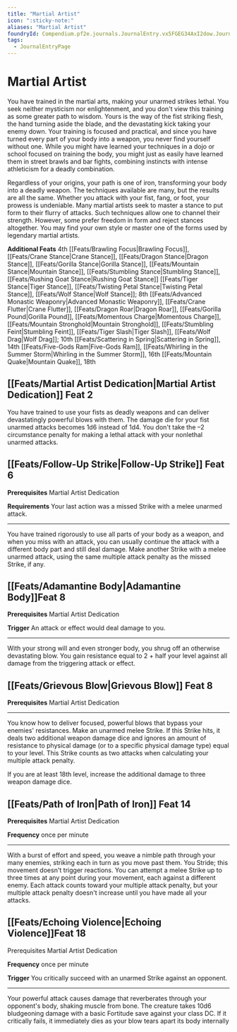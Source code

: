 ```yaml
---
title: "Martial Artist"
icon: ":sticky-note:"
aliases: "Martial Artist"
foundryId: Compendium.pf2e.journals.JournalEntry.vx5FGEG34AxI2dow.JournalEntryPage.N01RLMQPaSeoHEuL
tags:
  - JournalEntryPage
---
```


# Martial Artist
You have trained in the martial arts, making your unarmed strikes lethal. You seek neither mysticism nor enlightenment, and you don't view this training as some greater path to wisdom. Yours is the way of the fist striking flesh, the hand turning aside the blade, and the devastating kick taking your enemy down. Your training is focused and practical, and since you have turned every part of your body into a weapon, you never find yourself without one. While you might have learned your techniques in a dojo or school focused on training the body, you might just as easily have learned them in street brawls and bar fights, combining instincts with intense athleticism for a deadly combination.

Regardless of your origins, your path is one of iron, transforming your body into a deadly weapon. The techniques available are many, but the results are all the same. Whether you attack with your fist, fang, or foot, your prowess is undeniable. Many martial artists seek to master a stance to put form to their flurry of attacks. Such techniques allow one to channel their strength. However, some prefer freedom in form and reject stances altogether. You may find your own style or master one of the forms used by legendary martial artists.

**Additional Feats** 4th [[Feats/Brawling Focus|Brawling Focus]], [[Feats/Crane Stance|Crane Stance]], [[Feats/Dragon Stance|Dragon Stance]], [[Feats/Gorilla Stance|Gorilla Stance]], [[Feats/Mountain Stance|Mountain Stance]], [[Feats/Stumbling Stance|Stumbling Stance]], [[Feats/Rushing Goat Stance|Rushing Goat Stance]] [[Feats/Tiger Stance|Tiger Stance]], [[Feats/Twisting Petal Stance|Twisting Petal Stance]], [[Feats/Wolf Stance|Wolf Stance]]; 8th [[Feats/Advanced Monastic Weaponry|Advanced Monastic Weaponry]], [[Feats/Crane Flutter|Crane Flutter]], [[Feats/Dragon Roar|Dragon Roar]], [[Feats/Gorilla Pound|Gorilla Pound]], [[Feats/Momentous Charge|Momentous Charge]], [[Feats/Mountain Stronghold|Mountain Stronghold]], [[Feats/Stumbling Feint|Stumbling Feint]], [[Feats/Tiger Slash|Tiger Slash]], [[Feats/Wolf Drag|Wolf Drag]]; 10th [[Feats/Scattering in Spring|Scattering in Spring]], 14th [[Feats/Five-Gods Ram|Five-Gods Ram]], [[Feats/Whirling in the Summer Storm|Whirling in the Summer Storm]], 16th [[Feats/Mountain Quake|Mountain Quake]], 18th

## [[Feats/Martial Artist Dedication|Martial Artist Dedication]] Feat 2

You have trained to use your fists as deadly weapons and can deliver devastatingly powerful blows with them. The damage die for your fist unarmed attacks becomes 1d6 instead of 1d4. You don't take the –2 circumstance penalty for making a lethal attack with your nonlethal unarmed attacks.

## [[Feats/Follow-Up Strike|Follow-Up Strike]] Feat 6

**Prerequisites** Martial Artist Dedication

**Requirements** Your last action was a missed Strike with a melee unarmed attack.

* * *

You have trained rigorously to use all parts of your body as a weapon, and when you miss with an attack, you can usually continue the attack with a different body part and still deal damage. Make another Strike with a melee unarmed attack, using the same multiple attack penalty as the missed Strike, if any.

## [[Feats/Adamantine Body|Adamantine Body]]Feat 8

**Prerequisites** Martial Artist Dedication

**Trigger** An attack or effect would deal damage to you.

* * *

With your strong will and even stronger body, you shrug off an otherwise devastating blow. You gain resistance equal to 2 + half your level against all damage from the triggering attack or effect.

## [[Feats/Grievous Blow|Grievous Blow]] Feat 8

**Prerequisites** Martial Artist Dedication

* * *

You know how to deliver focused, powerful blows that bypass your enemies' resistances. Make an unarmed melee Strike. If this Strike hits, it deals two additional weapon damage dice and ignores an amount of resistance to physical damage (or to a specific physical damage type) equal to your level. This Strike counts as two attacks when calculating your multiple attack penalty.

If you are at least 18th level, increase the additional damage to three weapon damage dice.

## [[Feats/Path of Iron|Path of Iron]] Feat 14

**Prerequisites** Martial Artist Dedication

**Frequency** once per minute

* * *

With a burst of effort and speed, you weave a nimble path through your many enemies, striking each in turn as you move past them. You Stride; this movement doesn't trigger reactions. You can attempt a melee Strike up to three times at any point during your movement, each against a different enemy. Each attack counts toward your multiple attack penalty, but your multiple attack penalty doesn't increase until you have made all your attacks.

## [[Feats/Echoing Violence|Echoing Violence]]Feat 18

Prerequisites Martial Artist Dedication

**Frequency** once per minute

**Trigger** You critically succeed with an unarmed Strike against an opponent.

* * *

Your powerful attack causes damage that reverberates through your opponent's body, shaking muscle from bone. The creature takes 10d6 bludgeoning damage with a basic Fortitude save against your class DC. If it critically fails, it immediately dies as your blow tears apart its body internally